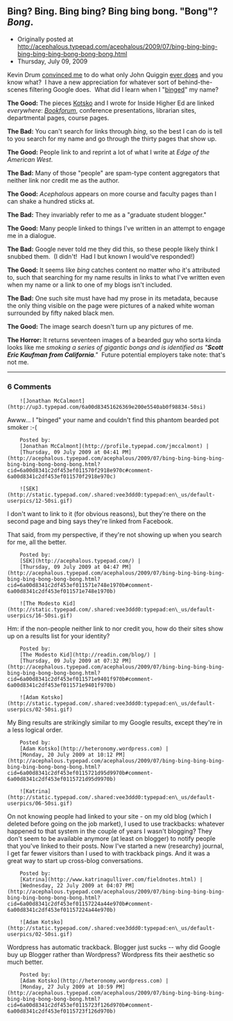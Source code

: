 ## Bing? Bing. Bing bing? Bing bing bong. "Bong"? <em>Bong</em>.

 * Originally posted at http://acephalous.typepad.com/acephalous/2009/07/bing-bing-bing-bing-bing-bing-bong-bong-bong.html
 * Thursday, July 09, 2009



Kevin Drum [convinced me](http://www.motherjones.com/kevin-drum/2009/07/anyone-binging) to do what only John Quiggin [ever does](http://crookedtimber.org/2009/07/08/the-disappearing-invisible-library/) and you know what?  I have a new appreciation for whatever sort of behind-the-scenes filtering Google does.  What did I learn when I "[binged](http://www.bing.com)" my name?

**The Good:** The pieces [Kotsko](http://heteronomy.wordpress.com/) and I wrote for Inside Higher Ed are linked _everywhere_: _[Bookforum](http://www.bookforum.com/online/1316)_, conference presentations, librarian sites, departmental pages, course pages.

**The Bad:** You can't search for links through _bing_, so the best I can do is tell to you search for my name and go through the thirty pages that show up.

**The Good:** People link to and reprint a lot of what I write at _Edge of the American West_.

**The Bad:** Many of those "people" are spam-type content aggregators that neither link nor credit me as the author.

**The Good:** _Acephalous_ appears on more course and faculty pages than I can shake a hundred sticks at.

**The Bad:** They invariably refer to me as a "graduate student blogger."  

**The Good:** Many people linked to things I've written in an attempt to engage me in a dialogue.

**The Bad:** Google never told me they did this, so these people likely think I snubbed them.  (I didn't!  Had I but known I would've responded!)

**The Good:** It seems like _bing_ catches content no matter who it's attributed to, such that searching for my name results in links to what I've written even when my name or a link to one of my blogs isn't included.

**The Bad:** One such site must have had my prose in its metadata, because the only thing visible on the page were pictures of a naked white woman surrounded by fifty naked black men.

**The Good:** The image search doesn't turn up any pictures of me.

**The Horror:** It returns seventeen images of a bearded guy who sorta kinda looks like me _smoking a series of gigantic bongs and is identified as "**Scott Eric Kaufman from California**."_  Future potential employers take note: that's not me.  

		

* * *

### 6 Comments 

		

                
[]()

	

		![Jonathan McCalmont](http://up3.typepad.com/6a00d83451626369e200e5540ab0f98834-50si)
	

	

		

Awww... I "binged" your name and couldn't find this phantom bearded pot smoker :-(

	

		Posted by:
		[Jonathan McCalmont](http://profile.typepad.com/jmccalmont) |
		[Thursday, 09 July 2009 at 04:41 PM](http://acephalous.typepad.com/acephalous/2009/07/bing-bing-bing-bing-bing-bing-bong-bong-bong.html?cid=6a00d8341c2df453ef011570f2918e970c#comment-6a00d8341c2df453ef011570f2918e970c)

[]()

	

		![SEK](http://static.typepad.com/.shared:vee3ddd0:typepad:en\_us/default-userpics/12-50si.gif)
	

	

		

I don't want to link to it (for obvious reasons), but they're there on the second page and bing says they're linked from Facebook.  

That said, from my perspective, if they're not showing up when you search for me, all the better.

	

		Posted by:
		[SEK](http://acephalous.typepad.com/) |
		[Thursday, 09 July 2009 at 04:47 PM](http://acephalous.typepad.com/acephalous/2009/07/bing-bing-bing-bing-bing-bing-bong-bong-bong.html?cid=6a00d8341c2df453ef011571e748e1970b#comment-6a00d8341c2df453ef011571e748e1970b)

[]()

	

		![The Modesto Kid](http://static.typepad.com/.shared:vee3ddd0:typepad:en\_us/default-userpics/16-50si.gif)
	

	

		

Hm: if the non-people neither link to nor credit you, how do their sites show up on a results list for your identity?

	

		Posted by:
		[The Modesto Kid](http://readin.com/blog/) |
		[Thursday, 09 July 2009 at 07:32 PM](http://acephalous.typepad.com/acephalous/2009/07/bing-bing-bing-bing-bing-bing-bong-bong-bong.html?cid=6a00d8341c2df453ef011571e9401f970b#comment-6a00d8341c2df453ef011571e9401f970b)

[]()

	

		![Adam Kotsko](http://static.typepad.com/.shared:vee3ddd0:typepad:en\_us/default-userpics/02-50si.gif)
	

	

		

My Bing results are strikingly similar to my Google results, except they're in a less logical order.

	

		Posted by:
		[Adam Kotsko](http://heteronomy.wordpress.com) |
		[Monday, 20 July 2009 at 10:12 PM](http://acephalous.typepad.com/acephalous/2009/07/bing-bing-bing-bing-bing-bing-bong-bong-bong.html?cid=6a00d8341c2df453ef0115721d95d9970b#comment-6a00d8341c2df453ef0115721d95d9970b)

[]()

	

		![Katrina](http://static.typepad.com/.shared:vee3ddd0:typepad:en\_us/default-userpics/06-50si.gif)
	

	

		

On not knowing people had linked to your site - on my old blog (which I deleted before going on the job market), I used to use trackbacks: whatever happened to that system in the couple of years I wasn't blogging? They don't seem to be available anymore (at least on blogger) to notify people that you've linked to their posts. Now I've started a new (researchy) journal, I get far fewer visitors than I used to with trackback pings. And it was a great way to start up cross-blog conversations.   

	

		Posted by:
		[Katrina](http://www.katrinagulliver.com/fieldnotes.html) |
		[Wednesday, 22 July 2009 at 04:07 PM](http://acephalous.typepad.com/acephalous/2009/07/bing-bing-bing-bing-bing-bing-bong-bong-bong.html?cid=6a00d8341c2df453ef01157224a44e970b#comment-6a00d8341c2df453ef01157224a44e970b)

[]()

	

		![Adam Kotsko](http://static.typepad.com/.shared:vee3ddd0:typepad:en\_us/default-userpics/02-50si.gif)
	

	

		

Wordpress has automatic trackback.  Blogger just sucks -- why did Google buy up Blogger rather than Wordpress?  Wordpress fits their aesthetic so much better.

	

		Posted by:
		[Adam Kotsko](http://heteronomy.wordpress.com) |
		[Monday, 27 July 2009 at 10:59 PM](http://acephalous.typepad.com/acephalous/2009/07/bing-bing-bing-bing-bing-bing-bong-bong-bong.html?cid=6a00d8341c2df453ef0115723f126d970b#comment-6a00d8341c2df453ef0115723f126d970b)

		

        